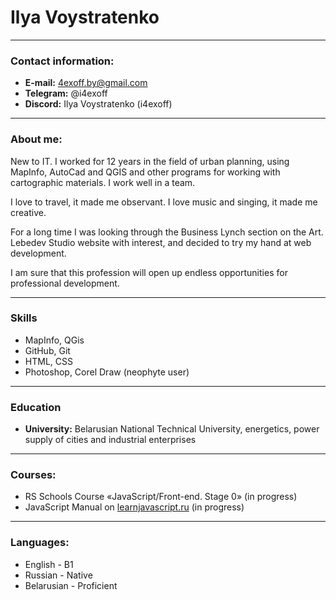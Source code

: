 # Ilya Voystratenko

---

### Contact information:
* **E-mail:** 4exoff.by@gmail.com
* **Telegram:** @i4exoff
* **Discord:** Ilya Voystratenko (i4exoff)

---

### About me:

New to IT.
I worked for 12 years in the field of urban planning, 
using MapInfo, AutoCad and QGIS and other programs for working with cartographic materials. 
I work well in a team. 

I love to travel, it made me observant. 
I love music and singing, it made me creative. 

For a long time I was looking through the Business Lynch section on the Art. Lebedev Studio website with interest, 
and decided to try my hand at web development. 

I am sure that this profession will open up endless opportunities for professional development.

---

### Skills

- MapInfo, QGis
- GitHub, Git 
- HTML, CSS 
- Photoshop, Corel Draw (neophyte user)

---

### Education

- **University:** Belarusian National Technical University, energetics, power supply of cities and industrial enterprises

---

### Courses:

-  RS Schools Course «JavaScript/Front-end. Stage 0» (in progress)
- JavaScript Manual on [learnjavascript.ru](https://learn.javascript.ru/) (in progress)

---

### Languages:

- English \- B1
- Russian \- Native
- Belarusian \- Proficient